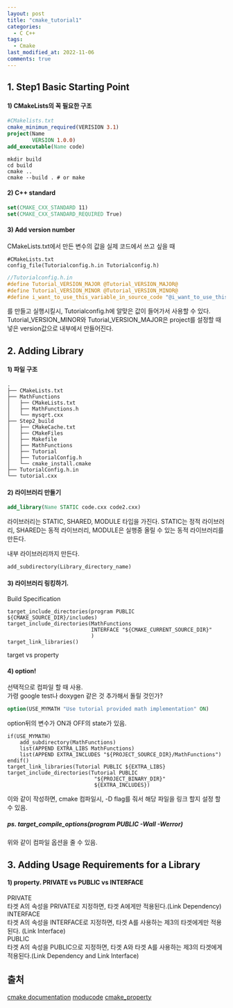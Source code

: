 ```yaml
---
layout: post
title: "cmake_tutorial1"
categories:
  - C C++
tags:
  - Cmake
last_modified_at: 2022-11-06
comments: true
---
```

## 1. Step1 Basic Starting Point

#### 1$)$ CMakeLists의 꼭 필요한 구조
```CMake
#CMakelists.txt
cmake_minimun_required(VERISION 3.1)
project(Name
        VERSION 1.0.0)
add_executable(Name code)
```
```shell
mkdir build
cd build
cmake ..
cmake --build . # or make
```
#### 2$)$ C++ standard
```CMake
set(CMAKE_CXX_STANDARD 11)
set(CMAKE_CXX_STANDARD_REQUIRED True)
```

#### 3$)$ Add version number
CMakeLists.txt에서 만든 변수의 값을 실제 코드에서 쓰고 싶을 때
```
#CMakeLists.txt
config_file(Tutorialconfig.h.in Tutorialconfig.h)
```
```c
//Tutorialconfig.h.in
#define Tutorial_VERSION_MAJOR @Tutorial_VERSION_MAJOR@
#define Tutorial_VERSION_MINOR @Tutorial_VERSION_MINOR@
#define i_want_to_use_this_variable_in_source_code "@i_want_to_use_this_variable_in_source_code@"
```
를 만들고 실행시킬시, Tutorialconfig.h에 알맞은 값이 들어가서 사용할 수 있다.  
Tutorial_VERSION_MINOR와 Tutorial_VERSION_MAJOR은 project를 설정할 때 넣은 version값으로 내부에서 만들어진다.  


## 2. Adding Library
#### 1) 파일 구조
```
.
├── CMakeLists.txt
├── MathFunctions
│   ├── CMakeLists.txt
│   ├── MathFunctions.h
│   └── mysqrt.cxx
├── Step2_build
│   ├── CMakeCache.txt
│   ├── CMakeFiles
│   ├── Makefile
│   ├── MathFunctions
│   ├── Tutorial
│   ├── TutorialConfig.h
│   └── cmake_install.cmake
├── TutorialConfig.h.in
└── tutorial.cxx
```
#### 2) 라이브러리 만들기
```Cmake
add_library(Name STATIC code.cxx code2.cxx) 
```
라이브러리는 STATIC, SHARED, MODULE 타입을 가진다. STATIC는 정적 라이브러리, SHARED는 동적 라이브러리, MODULE은 실행중 올릴 수 있는 동적 라이브러리를 만든다.  

내부 라이브러리까지 만든다.
```
add_subdirectory(Library_directory_name)
```

#### 3) 라이브러리 링킹하기.
Build Specification
```
target_include_directories(program PUBLIC ${CMAKE_SOURCE_DIR}/includes)
target_include_directories(MathFunctions 
                           INTERFACE "${CMAKE_CURRENT_SOURCE_DIR}"
                           )
target_link_libraries()
```

target vs property  

#### 4) option!
선택적으로 컴파일 할 때 사용.  
가령 google test나 doxygen 같은 것 추가해서 돌릴 것인가?  
```CMake
option(USE_MYMATH "Use tutorial provided math implementation" ON)
```
option뒤의 변수가 ON과 OFF의 state가 있음. 
```
if(USE_MYMATH)
    add_subdirectory(MathFunctions)
    list(APPEND EXTRA_LIBS MathFunctions)
    list(APPEND EXTRA_INCLUDES "${PROJECT_SOURCE_DIR}/MathFunctions")
endif()
target_link_libraries(Tutorial PUBLIC ${EXTRA_LIBS}
target_include_directories(Tutorial PUBLIC
                            "${PROJECT_BINARY_DIR}"
                            ${EXTRA_INCLUDES})
```
이와 같이 작성하면, cmake 컴파일시, -D flag를 줘서 해당 파일을 링크 할지 설정 할 수 있음.  
##### ps. target_compile_options$($program PUBLIC -Wall -Werror$)$
위와 같이 컴파일 옵션을 줄 수 있음.   

## 3. Adding Usage Requirements for a Library

#### 1$)$ property. PRIVATE vs PUBLIC vs INTERFACE
PRIVATE  
타겟 A의 속성을 PRIVATE로 지정하면, 타겟 A에게만 적용된다.(Link Dependency)  
INTERFACE  
타겟 A의 속성을 INTERFACE로 지정하면, 타겟 A를 사용하는 제3의 타겟에게만 적용된다. (Link Interface)  
PUBLIC  
타겟 A의 속성을 PUBLIC으로 지정하면, 타겟 A와 타겟 A를 사용하는 제3의 타겟에게 적용된다.(Link Dependency and Link Interface)  
## 출처
[cmake documentation][1]
[moducode][2]
[cmake_property][3]

[1]:[https://cmake.org/cmake/help/latest/index.html]
[2]:[https://modoocode.com/332]
[3]:[https://medium.com/@yjo/cmake-%EB%B9%8C%EB%93%9C-%EC%8B%9C%EC%8A%A4%ED%85%9C-%EB%A7%8C%EB%93%A4%EA%B8%B0-9ec3e2d66cf0]